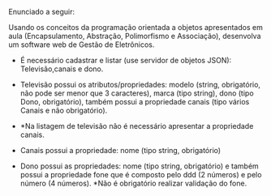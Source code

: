 Enunciado a seguir:

Usando os conceitos da programação orientada a objetos apresentados em aula (Encapsulamento, Abstração, Polimorfismo e Associação), desenvolva um software web de Gestão de Eletrônicos.

- É necessário cadastrar e listar (use servidor de objetos JSON): Televisão,canais e dono.

- Televisão possui os atributos/propriedades: modelo (string, obrigatório, não pode ser menor que 3 caracteres), marca (tipo string), dono (tipo Dono, obrigatório), também possui a propriedade canais (tipo vários Canais e não obrigatório).
-   *Na listagem de televisão não é necessário apresentar a propriedade canais.

- Canais possui a propriedade: nome (tipo string, obrigatório)

- Dono possui as propriedades: nome (tipo string, obrigatório) e também possui a propriedade fone que é composto pelo ddd (2 números) e pelo número (4 números).
    *Não é obrigatório realizar validação do fone.
